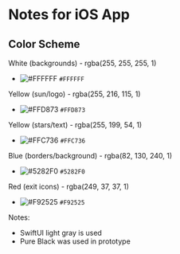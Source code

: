# Notes for iOS App

## Color Scheme

White (backgrounds) - rgba(255, 255, 255, 1)
- ![#FFFFFF](https://via.placeholder.com/15/f03c15/000000?text=+) `#FFFFFF`

Yellow (sun/logo) - rgba(255, 216, 115, 1)
- ![#FFD873](https://via.placeholder.com/15/f03c15/000000?text=+) `#FFD873`

Yellow (stars/text) - rgba(255, 199, 54, 1)
- ![#FFC736](https://via.placeholder.com/15/f03c15/000000?text=+) `#FFC736`

Blue (borders/background) - rgba(82, 130, 240, 1)
- ![#5282F0](https://via.placeholder.com/15/f03c15/000000?text=+) `#5282F0`

Red (exit icons) - rgba(249, 37, 37, 1)
- ![#F92525](https://via.placeholder.com/15/f03c15/000000?text=+) `#F92525`


Notes: 
- SwiftUI light gray is used
- Pure Black was used in prototype





